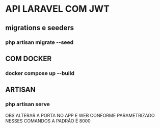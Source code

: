 # API LARAVEL COM JWT


## migrations e seeders
### php artisan migrate --seed


## COM DOCKER 

### docker compose up --build 

## ARTISAN

### php artisan serve

OBS ALTERAR A PORTA NO APP E WEB CONFORME PARAMETRIZADO NESSES COMANDOS A PADRÃO É 8000

